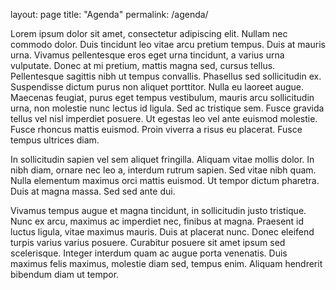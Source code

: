 layout: page
title: "Agenda"
permalink: /agenda/

Lorem ipsum dolor sit amet, consectetur adipiscing elit. Nullam nec commodo dolor. Duis tincidunt leo vitae arcu pretium tempus. Duis at mauris urna. Vivamus pellentesque eros eget urna tincidunt, a varius urna vulputate. Donec at mi pretium, mattis magna sed, cursus tellus. Pellentesque sagittis nibh ut tempus convallis. Phasellus sed sollicitudin ex. Suspendisse dictum purus non aliquet porttitor. Nulla eu laoreet augue. Maecenas feugiat, purus eget tempus vestibulum, mauris arcu sollicitudin urna, non molestie nunc lectus id ligula. Sed ac tristique sem. Fusce gravida tellus vel nisl imperdiet posuere. Ut egestas leo vel ante euismod molestie. Fusce rhoncus mattis euismod. Proin viverra a risus eu placerat. Fusce tempus ultrices diam.

In sollicitudin sapien vel sem aliquet fringilla. Aliquam vitae mollis dolor. In nibh diam, ornare nec leo a, interdum rutrum sapien. Sed vitae nibh quam. Nulla elementum maximus orci mattis euismod. Ut tempor dictum pharetra. Duis at magna massa. Sed sed ante dui.

Vivamus tempus augue et magna tincidunt, in sollicitudin justo tristique. Nunc ex arcu, maximus ac imperdiet nec, finibus at magna. Praesent id luctus ligula, vitae maximus mauris. Duis at placerat nunc. Donec eleifend turpis varius varius posuere. Curabitur posuere sit amet ipsum sed scelerisque. Integer interdum quam ac augue porta venenatis. Duis maximus felis maximus, molestie diam sed, tempus enim. Aliquam hendrerit bibendum diam ut tempor.

